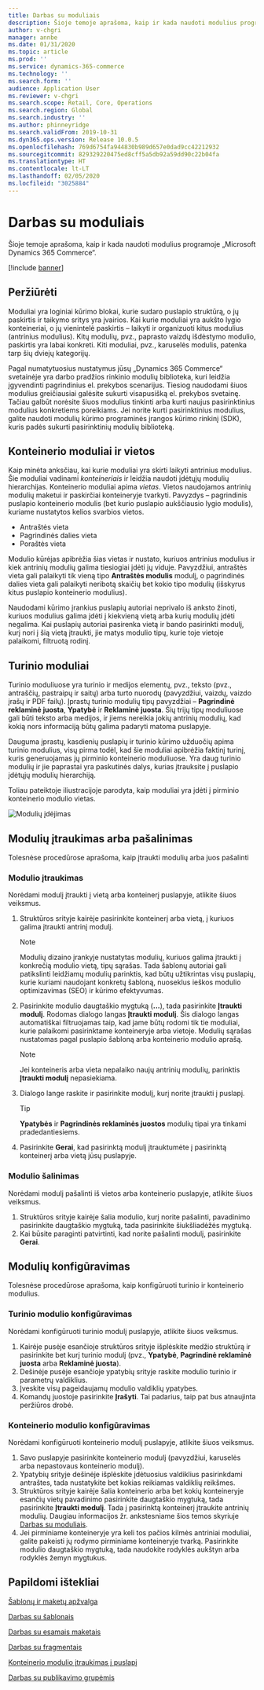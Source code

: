 ```yaml
---
title: Darbas su moduliais
description: Šioje temoje aprašoma, kaip ir kada naudoti modulius programoje „Microsoft Dynamics 365 Commerce“.
author: v-chgri
manager: annbe
ms.date: 01/31/2020
ms.topic: article
ms.prod: ''
ms.service: dynamics-365-commerce
ms.technology: ''
ms.search.form: ''
audience: Application User
ms.reviewer: v-chgri
ms.search.scope: Retail, Core, Operations
ms.search.region: Global
ms.search.industry: ''
ms.author: phinneyridge
ms.search.validFrom: 2019-10-31
ms.dyn365.ops.version: Release 10.0.5
ms.openlocfilehash: 769d6754fa944830b989d657e0dad9cc42212932
ms.sourcegitcommit: 829329220475ed8cff5a5db92a59dd90c22b04fa
ms.translationtype: HT
ms.contentlocale: lt-LT
ms.lasthandoff: 02/05/2020
ms.locfileid: "3025884"
---
```

# <a name="work-with-modules"></a>Darbas su moduliais

Šioje temoje aprašoma, kaip ir kada naudoti modulius programoje „Microsoft Dynamics 365 Commerce“.


[!include [banner](includes/banner.md)]

## <a name="overview"></a>Peržiūrėti

Moduliai yra loginiai kūrimo blokai, kurie sudaro puslapio struktūrą, o jų paskirtis ir taikymo sritys yra įvairios. Kai kurie moduliai yra aukšto lygio konteineriai, o jų vienintelė paskirtis – laikyti ir organizuoti kitus modulius (antrinius modulius). Kitų modulių, pvz., paprasto vaizdų išdėstymo modulio, paskirtis yra labai konkreti. Kiti moduliai, pvz., karuselės modulis, patenka tarp šių dviejų kategorijų.

Pagal numatytuosius nustatymus jūsų „Dynamics 365 Commerce“ svetainėje yra darbo pradžios rinkinio modulių biblioteka, kuri leidžia įgyvendinti pagrindinius el. prekybos scenarijus. Tiesiog naudodami šiuos modulius greičiausiai galėsite sukurti visapusišką el. prekybos svetainę. Tačiau galbūt norėsite šiuos modulius tinkinti arba kurti naujus pasirinktinius modulius konkretiems poreikiams. Jei norite kurti pasirinktinius modulius, galite naudoti modulių kūrimo programinės įrangos kūrimo rinkinį (SDK), kuris padės sukurti pasirinktinių modulių biblioteką.

## <a name="container-modules-and-slots"></a>Konteinerio moduliai ir vietos

Kaip minėta anksčiau, kai kurie moduliai yra skirti laikyti antrinius modulius. Šie moduliai vadinami *konteineriais* ir leidžia naudoti įdėtųjų modulių hierarchijas. Konteinerio moduliai apima *vietas*. Vietos naudojamos antrinių modulių maketui ir paskirčiai konteineryje tvarkyti. Pavyzdys – pagrindinis puslapio konteinerio modulis (bet kurio puslapio aukščiausio lygio modulis), kuriame nustatytos kelios svarbios vietos.

- Antraštės vieta
- Pagrindinės dalies vieta
- Poraštės vieta

Modulio kūrėjas apibrėžia šias vietas ir nustato, kuriuos antrinius modulius ir kiek antrinių modulių galima tiesiogiai įdėti jų viduje. Pavyzdžiui, antraštės vieta gali palaikyti tik vieną tipo **Antraštės modulis** modulį, o pagrindinės dalies vieta gali palaikyti neribotą skaičių bet kokio tipo modulių (išskyrus kitus puslapio konteinerio modulius).

Naudodami kūrimo įrankius puslapių autoriai neprivalo iš anksto žinoti, kuriuos modulius galima įdėti į kiekvieną vietą arba kurių modulių įdėti negalima. Kai puslapių autoriai pasirenka vietą ir bando pasirinkti modulį, kurį nori į šią vietą įtraukti, jie matys modulio tipų, kurie toje vietoje palaikomi, filtruotą rodinį.

## <a name="content-modules"></a>Turinio moduliai

Turinio moduliuose yra turinio ir medijos elementų, pvz., teksto (pvz., antraščių, pastraipų ir saitų) arba turto nuorodų (pavyzdžiui, vaizdų, vaizdo įrašų ir PDF failų). Įprastų turinio modulių tipų pavyzdžiai – **Pagrindinė reklaminė juosta**, **Ypatybė** ir **Reklaminė juosta**. Šių trijų tipų moduliuose gali būti teksto arba medijos, ir jiems nereikia jokių antrinių modulių, kad kokią nors informaciją būtų galima padaryti matoma puslapyje.

Dauguma įprastų, kasdienių puslapių ir turinio kūrimo užduočių apima turinio modulius, visų pirma todėl, kad šie moduliai apibrėžia faktinį turinį, kuris generuojamas jų pirminio konteinerio moduliuose. Yra daug turinio modulių ir jie paprastai yra paskutinės dalys, kurias įtrauksite į puslapio įdėtųjų modulių hierarchiją.

Toliau pateiktoje iliustracijoje parodyta, kaip moduliai yra įdėti į pirminio konteinerio modulio vietas.

![Modulių įdėjimas](../commerce/media/basic-module-nesting.png)

## <a name="add-or-remove-modules"></a>Modulių įtraukimas arba pašalinimas

Tolesnėse procedūrose aprašoma, kaip įtraukti modulių arba juos pašalinti

### <a name="add-a-module"></a>Modulio įtraukimas

Norėdami modulį įtraukti į vietą arba konteinerį puslapyje, atlikite šiuos veiksmus.

1. Struktūros srityje kairėje pasirinkite konteinerį arba vietą, į kuriuos galima įtraukti antrinį modulį.

    > [!NOTE]
    > Modulių dizaino įrankyje nustatytas modulių, kuriuos galima įtraukti į konkrečią modulio vietą, tipų sąrašas. Tada šablonų autoriai gali patikslinti leidžiamų modulių parinktis, kad būtų užtikrintas visų puslapių, kurie kuriami naudojant konkretų šabloną, nuoseklus ieškos modulio optimizavimas (SEO) ir kūrimo efektyvumas.

1. Pasirinkite modulio daugtaškio mygtuką (**...**), tada pasirinkite **Įtraukti modulį**. Rodomas dialogo langas **Įtraukti modulį**. Šis dialogo langas automatiškai filtruojamas taip, kad jame būtų rodomi tik tie moduliai, kurie palaikomi pasirinktame konteineryje arba vietoje. Modulių sąrašas nustatomas pagal puslapio šabloną arba konteinerio modulio aprašą.

    > [!NOTE]
    > Jei konteineris arba vieta nepalaiko naujų antrinių modulių, parinktis **Įtraukti modulį** nepasiekiama.

1. Dialogo lange raskite ir pasirinkite modulį, kurį norite įtraukti į puslapį.

    > [!TIP]
    > **Ypatybės** ir **Pagrindinės reklaminės juostos** modulių tipai yra tinkami pradedantiesiems.

1. Pasirinkite **Gerai**, kad pasirinktą modulį įtrauktumėte į pasirinktą konteinerį arba vietą jūsų puslapyje.

### <a name="remove-a-module"></a>Modulio šalinimas

Norėdami modulį pašalinti iš vietos arba konteinerio puslapyje, atlikite šiuos veiksmus.

1. Struktūros srityje kairėje šalia modulio, kurį norite pašalinti, pavadinimo pasirinkite daugtaškio mygtuką, tada pasirinkite šiukšliadėžės mygtuką.
1. Kai būsite paraginti patvirtinti, kad norite pašalinti modulį, pasirinkite **Gerai**.

## <a name="configure-modules"></a>Modulių konfigūravimas

Tolesnėse procedūrose aprašoma, kaip konfigūruoti turinio ir konteinerio modulius.

### <a name="configure-a-content-module"></a>Turinio modulio konfigūravimas

Norėdami konfigūruoti turinio modulį puslapyje, atlikite šiuos veiksmus.

1. Kairėje pusėje esančioje struktūros srityje išplėskite medžio struktūrą ir pasirinkite bet kurį turinio modulį (pvz., **Ypatybė**, **Pagrindinė reklaminė juosta** arba **Reklaminė juosta**).
1. Dešinėje pusėje esančioje ypatybių srityje raskite modulio turinio ir parametrų valdiklius.
1. Įveskite visų pageidaujamų modulio valdiklių ypatybes.
1. Komandų juostoje pasirinkite **Įrašyti**. Tai padarius, taip pat bus atnaujinta peržiūros drobė.

### <a name="configure-a-container-module"></a>Konteinerio modulio konfigūravimas

Norėdami konfigūruoti konteinerio modulį puslapyje, atlikite šiuos veiksmus.

1. Savo puslapyje pasirinkite konteinerio modulį (pavyzdžiui, karuselės arba nepastovaus konteinerio modulį).
1. Ypatybių srityje dešinėje išplėskite įdėtuosius valdiklius pasirinkdami antraštes, tada nustatykite bet kokias reikiamas valdiklių reikšmes.
1. Struktūros srityje kairėje šalia konteinerio arba bet kokių konteineryje esančių vietų pavadinimo pasirinkite daugtaškio mygtuką, tada pasirinkite **Įtraukti modulį**. Tada į pasirinktą konteinerį įtraukite antrinių modulių. Daugiau informacijos žr. ankstesniame šios temos skyriuje [Darbas su moduliais](#add-a-module).
1. Jei pirminiame konteineryje yra keli tos pačios kilmės antriniai moduliai, galite pakeisti jų rodymo pirminiame konteineryje tvarką. Pasirinkite modulio daugtaškio mygtuką, tada naudokite rodyklės aukštyn arba rodyklės žemyn mygtukus.

## <a name="additional-resources"></a>Papildomi ištekliai

[Šablonų ir maketų apžvalga](templates-layouts-overview.md)

[Darbas su šablonais](work-with-templates.md)

[Darbas su esamais maketais](work-with-layouts.md)

[Darbas su fragmentais](work-with-fragments.md)

[Konteinerio modulio įtraukimas į puslapį](add-container-module.md)

[Darbas su publikavimo grupėmis](publish-groups.md)


